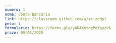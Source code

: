 ```yaml
---
numero: 1
nome: Conta Bancária
link: https://classroom.github.com/a/xc-zeNp1
peso: 1
formulario: https://forms.gle/yADAXnYegPeYquzV6
prazo: 05/01/2025
---
```

